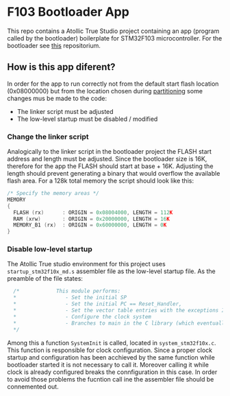 # F103 Bootloader App
This repo contains a Atollic True Studio project containing an app (program called by the bootloader) boilerplate for STM32F103 microcontroller. For the bootloader see [this](https://github.com/tadewoosh/F103_Bootloader) repositorium.

## How is this app diferent?
In order for the app to run correctly not from the default start flash location (0x08000000) but from the location chosen during [partitioning](https://github.com/tadewoosh/F103_Bootloader#partitioning) some changes mus be made to the code:
* The linker script must be adjusted
* The low-level startup must be disabled / modified

### Change the linker script
Analogically to the linker script in the bootloader project the FLASH start address and length must be adjusted. Since the bootloader size is 16K, therefore for the app the FLASH should start at base + 16K. Adjusting the length should prevent generating a binary that would overflow the available flash area. For a 128k total memory the script should look like this:
```C
/* Specify the memory areas */
MEMORY
{
  FLASH (rx)      : ORIGIN = 0x08004000, LENGTH = 112K
  RAM (xrw)       : ORIGIN = 0x20000000, LENGTH = 16K
  MEMORY_B1 (rx)  : ORIGIN = 0x60000000, LENGTH = 0K
}
```

### Disable low-level startup
The Atollic True studio environment for this project uses `startup_stm32f10x_md.s` assembler file as the low-level startup file. As the preamble of the file states:
```C
  /*            This module performs:
  *                - Set the initial SP
  *                - Set the initial PC == Reset_Handler,
  *                - Set the vector table entries with the exceptions ISR address
  *                - Configure the clock system
  *                - Branches to main in the C library (which eventually calls main()).
  */                  
```
Among this a function `SystemInit` is called, located in `system_stm32f10x.c`. This function is responsible for clock configuration. Since a proper clock startup and configuration has been acchieved by the same function while bootloader started it is not necessary to call it. Moreover calling it while clock is already configured breaks the connfiguration in this case. In order to avoid those problems the fucntion call ine the assembler file should be connemented out.

